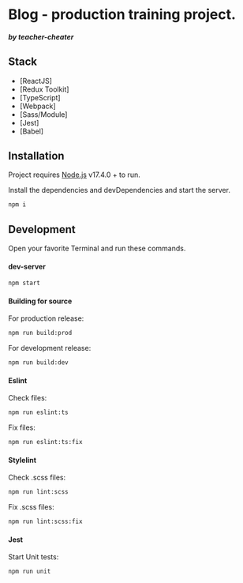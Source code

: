 # Blog - production training project.
##### _by teacher-cheater_

## Stack

- [ReactJS]
- [Redux Toolkit]
- [TypeScript]
- [Webpack]
- [Sass/Module]
- [Jest]
- [Babel]

## Installation

Project requires [Node.js](https://nodejs.org/) v17.4.0 + to run.

Install the dependencies and devDependencies and start the server.

```sh
npm i
```

## Development

Open your favorite Terminal and run these commands.

#### dev-server
```sh
npm start
```

#### Building for source

For production release:

```sh
npm run build:prod
```

For development release:

```sh
npm run build:dev
```

#### Eslint

Check files:

```sh
npm run eslint:ts
```

Fix files:

```sh
npm run eslint:ts:fix
```

#### Stylelint

Check .scss files:

```sh
npm run lint:scss
```

Fix .scss files:

```sh
npm run lint:scss:fix
```

#### Jest

Start Unit tests:

```sh
npm run unit
```

